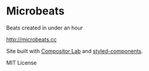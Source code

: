 
# Microbeats

Beats created in under an hour

http://microbeats.cc

Site built with [Compositor Lab](https://compositor.io/lab) and [styled-components](https://github.com/styled-components/styled-components).

MIT License

